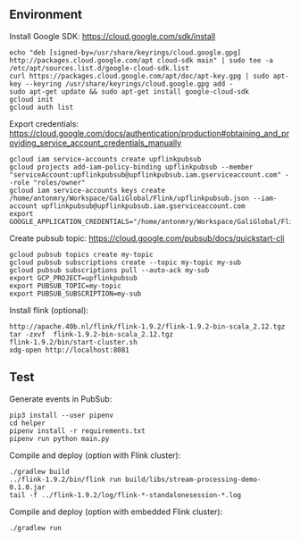 ## Environment

Install Google SDK: https://cloud.google.com/sdk/install

```
echo "deb [signed-by=/usr/share/keyrings/cloud.google.gpg] http://packages.cloud.google.com/apt cloud-sdk main" | sudo tee -a /etc/apt/sources.list.d/google-cloud-sdk.list
curl https://packages.cloud.google.com/apt/doc/apt-key.gpg | sudo apt-key --keyring /usr/share/keyrings/cloud.google.gpg add -
sudo apt-get update && sudo apt-get install google-cloud-sdk
gcloud init
gcloud auth list
```

Export credentials: https://cloud.google.com/docs/authentication/production#obtaining_and_providing_service_account_credentials_manually

```
gcloud iam service-accounts create upflinkpubsub
gcloud projects add-iam-policy-binding upflinkpubsub --member "serviceAccount:upflinkpubsub@upflinkpubsub.iam.gserviceaccount.com" --role "roles/owner"
gcloud iam service-accounts keys create /home/antonmry/Workspace/GaliGlobal/Flink/upflinkpubsub.json --iam-account upflinkpubsub@upflinkpubsub.iam.gserviceaccount.com
export GOOGLE_APPLICATION_CREDENTIALS="/home/antonmry/Workspace/GaliGlobal/Flink/upflinkpubsub.json"
```

Create pubsub topic: https://cloud.google.com/pubsub/docs/quickstart-cli

```
gcloud pubsub topics create my-topic
gcloud pubsub subscriptions create --topic my-topic my-sub
gcloud pubsub subscriptions pull --auto-ack my-sub
export GCP_PROJECT=upflinkpubsub
export PUBSUB_TOPIC=my-topic
export PUBSUB_SUBSCRIPTION=my-sub
```

Install flink (optional):

```
http://apache.40b.nl/flink/flink-1.9.2/flink-1.9.2-bin-scala_2.12.tgz
tar -zxvf  flink-1.9.2-bin-scala_2.12.tgz
flink-1.9.2/bin/start-cluster.sh
xdg-open http://localhost:8081
```

## Test

Generate events in PubSub:

```
pip3 install --user pipenv
cd helper
pipenv install -r requirements.txt
pipenv run python main.py
```

Compile and deploy (option with Flink cluster):

```
./gradlew build
../flink-1.9.2/bin/flink run build/libs/stream-processing-demo-0.1.0.jar
tail -f ../flink-1.9.2/log/flink-*-standalonesession-*.log
```

Compile and deploy (option with embedded Flink cluster):

```
./gradlew run
```
